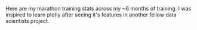 Here are my marathon training stats across my ~6 months of training. I was inspired to learn plotly after seeing it's features in another fellow data scientists project.
